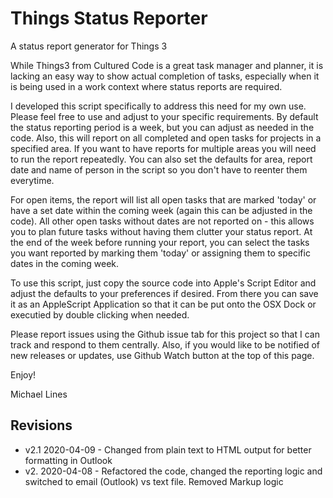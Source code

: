 # Things Status Reporter
A status report generator for Things 3

While Things3 from Cultured Code is a great task manager and planner, it is lacking an easy way to show actual completion of tasks, especially when it is being used in a work context where status reports are required.

I developed this script specifically to address this need for my own use. Please feel free to use and adjust to your specific requirements. By default the status reporting period is a week, but you can adjust as needed in the code. Also, this will report on all completed and open tasks for projects in a specified area. If you want to have reports for multiple areas you will need to run the report repeatedly. You can also set the defaults for area, report date and name of person in the script so you don't have to reenter them everytime. 

For open items, the report will list all open tasks that are marked 'today' or have a set date within the coming week (again this can be adjusted in the code). All other open tasks without dates are not reported on - this allows you to plan future tasks without having them clutter your status report. At the end of the week before running your report, you can select the tasks you want reported by marking them 'today' or assigning them to specific dates in the coming week. 

To use this script, just copy the source code into Apple's Script Editor and adjust the defaults to your preferences if desired. From there you can save it as an AppleScript Application so that it can be put onto the OSX Dock or executied by double clicking when needed. 

Please report issues using the Github issue tab for this project so that I can track and respond to them centrally. Also, if you would like to be notified of new releases or updates, use Github Watch button at the top of this page. 

Enjoy!

Michael Lines

## Revisions

* v2.1 2020-04-09 - Changed from plain text to HTML output for better formatting in Outlook
* v2. 2020-04-08 - Refactored the code, changed the reporting logic and switched to email (Outlook) vs text file. Removed Markup logic

